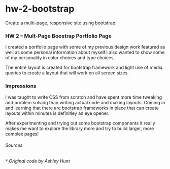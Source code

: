 # hw-2-bootstrap
Create a multi-page, responsive site using bootstrap.


### HW 2 – Mult-Page Boostrap Portfolio Page

I created a portfolio page with some of my previous design work featured as well as some personal information about myself.I also wanted to show some of my personality in color choices and type choices.

The entire layout is created for bootstrap framework and light use of media queries to create a layout that will work on all screen sizes.


### Impressions

I was taught to write CSS from scratch and have spent more time tweaking and problem solving than writing actual code and making layouts. Coming in and learning that there are bootstrap frameworks in place that can create layouts within minutes is definitley an eye opener. 

After experimenting and trying out some bootstrap components it really makes me want to explore the library more and try to build larger, more complex pages!


###### Sources

###### * Original code by Ashley Hunt 